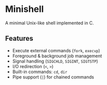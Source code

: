 # Minishell

A minimal Unix-like shell implemented in C.

## Features

- Execute external commands (`fork`, `execvp`)
- Foreground & background job management
- Signal handling (`SIGCHLD`, `SIGINT`, `SIGTSTP`)
- I/O redirection (`<`, `>`)
- Built-in commands: `cd`, `dir`
- Pipe support (`|`) for chained commands
